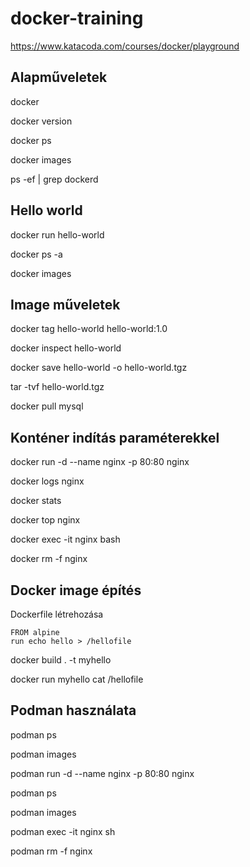# docker-training


https://www.katacoda.com/courses/docker/playground

Alapműveletek
------------------
docker
    
docker version

docker ps

docker images

ps -ef | grep dockerd

Hello world
--------------------------
docker run hello-world

docker ps -a

docker images

Image műveletek
----------------------
docker tag hello-world hello-world:1.0
	
docker inspect hello-world 
    
docker save hello-world -o hello-world.tgz

tar  -tvf  hello-world.tgz

docker pull mysql 


Konténer indítás paraméterekkel
---------------------------------
docker run -d --name nginx -p 80:80 nginx

docker logs nginx 

docker stats 

docker top nginx 

docker exec -it nginx  bash

docker rm -f nginx 


Docker image építés
--------------------
Dockerfile létrehozása 

```
FROM alpine
run echo hello > /hellofile
```
  
docker build . -t myhello 

docker run myhello cat /hellofile

Podman használata
------------------
podman ps

podman images

podman run -d --name nginx -p 80:80 nginx

podman ps 

podman images

podman exec -it nginx sh

podman rm -f nginx



